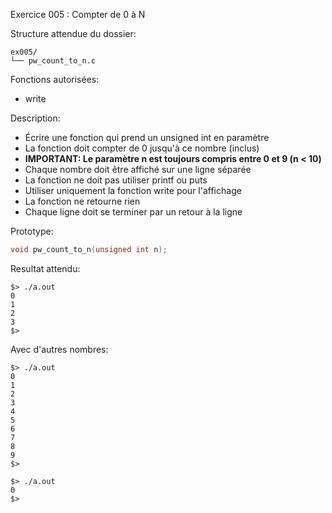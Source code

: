 Exercice 005 : Compter de 0 à N

Structure attendue du dossier:

```
ex005/
└── pw_count_to_n.c
```

Fonctions autorisées:

- write

Description:

- Écrire une fonction qui prend un unsigned int en paramètre
- La fonction doit compter de 0 jusqu'à ce nombre (inclus)
- **IMPORTANT: Le paramètre n est toujours compris entre 0 et 9 (n < 10)**
- Chaque nombre doit être affiché sur une ligne séparée
- La fonction ne doit pas utiliser printf ou puts
- Utiliser uniquement la fonction write pour l'affichage
- La fonction ne retourne rien
- Chaque ligne doit se terminer par un retour à la ligne

Prototype:

```c
void pw_count_to_n(unsigned int n);
```

Resultat attendu:

```
$> ./a.out
0
1
2
3
$>
```

Avec d'autres nombres:

```
$> ./a.out
0
1
2
3
4
5
6
7
8
9
$>
```

```
$> ./a.out
0
$>
```

